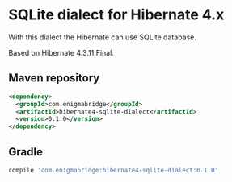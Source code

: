 # SQLite dialect for Hibernate 4.x

With this dialect the Hibernate can use SQLite database.

Based on Hibernate 4.3.11.Final.

## Maven repository

```xml
<dependency>
  <groupId>com.enigmabridge</groupId>
  <artifactId>hibernate4-sqlite-dialect</artifactId>
  <version>0.1.0</version>
</dependency>
```

## Gradle

```gradle
compile 'com.enigmabridge:hibernate4-sqlite-dialect:0.1.0'
```

